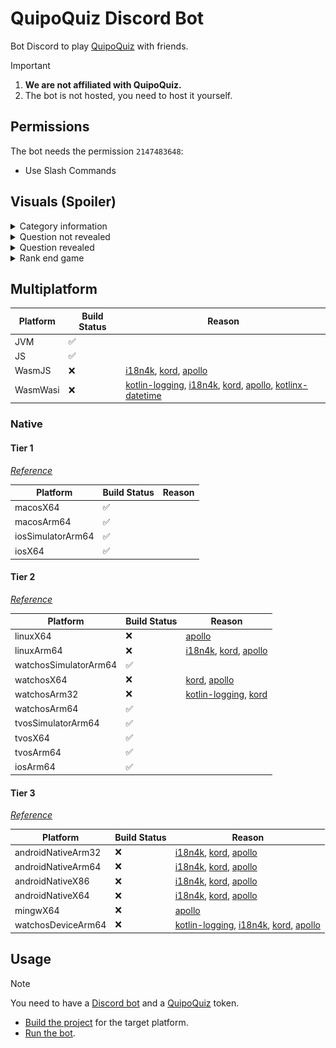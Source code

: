# QuipoQuiz Discord Bot

Bot Discord to play [QuipoQuiz](https://quipoquiz.com) with friends.

> [!IMPORTANT]
> 1. **We are not affiliated with QuipoQuiz.**
> 2. The bot is not hosted, you need to host it yourself.

## Permissions

The bot needs the permission `2147483648`:
- Use Slash Commands

## Visuals (Spoiler)

<details>
  <summary>Category information</summary>

Command used: `/category`

![](docs/images/bot/category.png)

</details>

<details>
  <summary>Question not revealed</summary>

Command used: `/play`

![](docs/images/bot/question_not_revealed.png)

</details>

<details>
  <summary>Question revealed</summary>

Command used: `/play`

![](docs/images/bot/question_revealed.png)

</details>

<details>
  <summary>Rank end game</summary>

Command used: `/play`

![](docs/images/bot/score.png)

</details>

## Multiplatform

| Platform | Build Status | Reason                                                                                                                                                                                                                                                                                |
|----------|--------------|---------------------------------------------------------------------------------------------------------------------------------------------------------------------------------------------------------------------------------------------------------------------------------------|
| JVM      | ✅            |                                                                                                                                                                                                                                                                                       |
| JS       | ✅            |                                                                                                                                                                                                                                                                                       |
| WasmJS   | ❌            | [i18n4k](https://github.com/comahe-de/i18n4k/issues/68), [kord](https://github.com/kordlib/kord/pull/855), [apollo](https://www.apollographql.com/docs/kotlin/#multiplatform)                                                                                                         |
| WasmWasi | ❌            | [kotlin-logging](https://github.com/oshai/kotlin-logging), [i18n4k](https://github.com/comahe-de/i18n4k), [kord](https://github.com/kordlib/kord), [apollo](https://www.apollographql.com/docs/kotlin/#multiplatform), [kotlinx-datetime](https://github.com/Kotlin/kotlinx-datetime) | 

### Native

#### Tier 1

_[Reference](https://kotlinlang.org/docs/native-target-support.html#tier-1)_

| Platform          | Build Status | Reason |
|-------------------|--------------|--------|
| macosX64          | ✅            |        |
| macosArm64        | ✅            |        |
| iosSimulatorArm64 | ✅            |        |
| iosX64            | ✅            |        | 

#### Tier 2

_[Reference](https://kotlinlang.org/docs/native-target-support.html#tier-2)_

| Platform              | Build Status | Reason                                                                                                                                                              |
|-----------------------|--------------|---------------------------------------------------------------------------------------------------------------------------------------------------------------------|
| linuxX64              | ❌            | [apollo](https://www.apollographql.com/docs/kotlin/#multiplatform)                                                                                                  |
| linuxArm64            | ❌            | [i18n4k](https://github.com/comahe-de/i18n4k), [kord](https://github.com/kordlib/kord/pull/855), [apollo](https://www.apollographql.com/docs/kotlin/#multiplatform) |
| watchosSimulatorArm64 | ✅            |                                                                                                                                                                     |
| watchosX64            | ❌            | [kord](https://github.com/kordlib/kord/pull/855), [apollo](https://www.apollographql.com/docs/kotlin/#multiplatform)                                                | 
| watchosArm32          | ❌            | [kotlin-logging](https://github.com/oshai/kotlin-logging), [kord](https://github.com/kordlib/kord/pull/855)                                                         |
| watchosArm64          | ✅            |                                                                                                                                                                     |
| tvosSimulatorArm64    | ✅            |                                                                                                                                                                     |
| tvosX64               | ✅            |                                                                                                                                                                     | 
| tvosArm64             | ✅            |                                                                                                                                                                     |
| iosArm64              | ✅            |                                                                                                                                                                     |

#### Tier 3

_[Reference](https://kotlinlang.org/docs/native-target-support.html#tier-3)_

| Platform           | Build Status | Reason                                                                                                                                                                                                                         |
|--------------------|--------------|--------------------------------------------------------------------------------------------------------------------------------------------------------------------------------------------------------------------------------|
| androidNativeArm32 | ❌            | [i18n4k](https://github.com/comahe-de/i18n4k), [kord](https://github.com/kordlib/kord/pull/855), [apollo](https://www.apollographql.com/docs/kotlin/#multiplatform)                                                            |
| androidNativeArm64 | ❌            | [i18n4k](https://github.com/comahe-de/i18n4k), [kord](https://github.com/kordlib/kord/pull/855), [apollo](https://www.apollographql.com/docs/kotlin/#multiplatform)                                                            |
| androidNativeX86   | ❌            | [i18n4k](https://github.com/comahe-de/i18n4k), [kord](https://github.com/kordlib/kord/pull/855), [apollo](https://www.apollographql.com/docs/kotlin/#multiplatform)                                                            |
| androidNativeX64   | ❌            | [i18n4k](https://github.com/comahe-de/i18n4k), [kord](https://github.com/kordlib/kord/pull/855), [apollo](https://www.apollographql.com/docs/kotlin/#multiplatform)                                                            | 
| mingwX64           | ❌            | [apollo](https://www.apollographql.com/docs/kotlin/#multiplatform)                                                                                                                                                             |
| watchosDeviceArm64 | ❌            | [kotlin-logging](https://github.com/oshai/kotlin-logging), [i18n4k](https://github.com/comahe-de/i18n4k), [kord](https://github.com/kordlib/kord/pull/855), [apollo](https://www.apollographql.com/docs/kotlin/#multiplatform) |

## Usage

> [!NOTE]
> You need to have a
> [Discord bot](https://discord.com/developers/applications) and a
> [QuipoQuiz](https://quipoquiz.com) token.

- [Build the project](DEVELOPERS.md#build) for the target platform.
- [Run the bot](DEVELOPERS.md#run).

